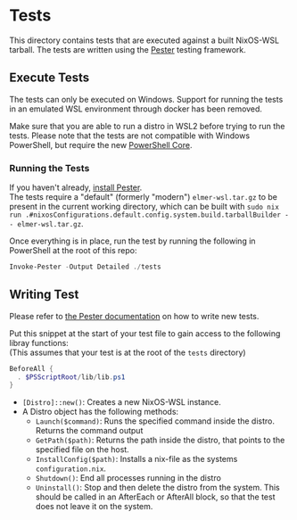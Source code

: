 # Tests

This directory contains tests that are executed against a built NixOS-WSL tarball.
The tests are written using the [Pester](https://pester.dev/) testing framework.

## Execute Tests

The tests can only be executed on Windows. Support for running the tests in an emulated WSL environment through docker has been removed.

Make sure that you are able to run a distro in WSL2 before trying to run the tests.
Please note that the tests are not compatible with Windows PowerShell, but require the new [PowerShell Core](https://apps.microsoft.com/store/detail/powershell/9MZ1SNWT0N5D?hl=en-us&gl=us).

### Running the Tests

If you haven't already, [install Pester](https://pester.dev/docs/introduction/installation/).  
The tests require a "default" (formerly "modern") `elmer-wsl.tar.gz` to be present in the current working directory, which can be built with
`sudo nix run .#nixosConfigurations.default.config.system.build.tarballBuilder -- elmer-wsl.tar.gz`.

Once everything is in place, run the test by running the following in PowerShell at the root of this repo:

```powershell
Invoke-Pester -Output Detailed ./tests
```

## Writing Test

Please refer to [the Pester documentation](https://pester.dev/docs/quick-start) on how to write new tests.

Put this snippet at the start of your test file to gain access to the following libray functions:  
(This assumes that your test is at the root of the `tests` directory)

```powershell
BeforeAll {
  . $PSScriptRoot/lib/lib.ps1
}
```

- `[Distro]::new()`: Creates a new NixOS-WSL instance.
- A Distro object has the following methods:
  - `Launch($command)`: Runs the specified command inside the distro. Returns the command output
  - `GetPath($path)`: Returns the path inside the distro, that points to the specified file on the host.
  - `InstallConfig($path)`: Installs a nix-file as the systems `configuration.nix`.
  - `Shutdown()`: End all processes running in the distro
  - `Uninstall()`: Stop and then delete the distro from the system. This should be called in an AfterEach or AfterAll block, so that the test does not leave it on the system.
